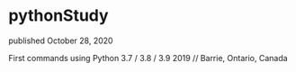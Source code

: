 # pythonStudy
published October 28, 2020

First commands using Python 3.7 / 3.8 / 3.9
2019 // Barrie, Ontario, Canada 
